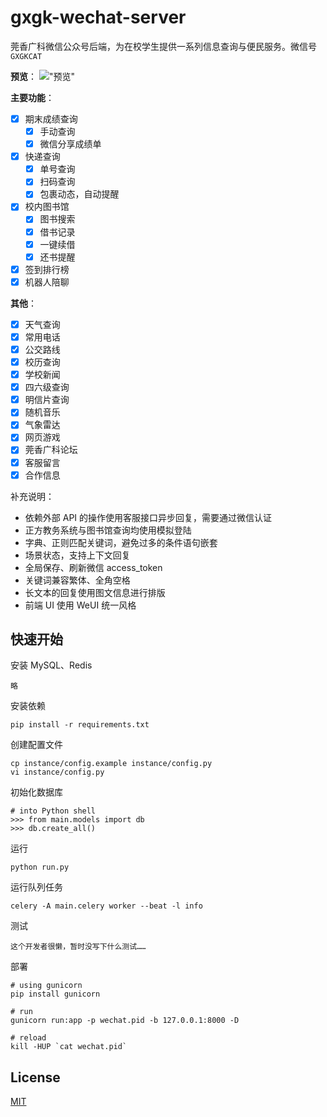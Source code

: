 # gxgk-wechat-server
莞香广科微信公众号后端，为在校学生提供一系列信息查询与便民服务。微信号```GXGKCAT```

**预览**：
!["预览"](http://i.v2ex.co/OA598S46.jpeg)

**主要功能**：

- [x] 期末成绩查询
    - [x] 手动查询
    - [x] 微信分享成绩单
- [x] 快递查询
    - [x] 单号查询
    - [x] 扫码查询
    - [x] 包裹动态，自动提醒
- [x] 校内图书馆
    - [x] 图书搜索
    - [x] 借书记录
    - [x] 一键续借
    - [x] 还书提醒
- [x] 签到排行榜
- [x] 机器人陪聊

**其他**：

- [x] 天气查询
- [x] 常用电话
- [x] 公交路线
- [x] 校历查询
- [x] 学校新闻
- [x] 四六级查询
- [x] 明信片查询
- [x] 随机音乐
- [x] 气象雷达
- [x] 网页游戏
- [x] 莞香广科论坛
- [x] 客服留言
- [x] 合作信息

补充说明：

- 依赖外部 API 的操作使用客服接口异步回复，需要通过微信认证
- 正方教务系统与图书馆查询均使用模拟登陆
- 字典、正则匹配关键词，避免过多的条件语句嵌套
- 场景状态，支持上下文回复
- 全局保存、刷新微信 access_token
- 关键词兼容繁体、全角空格
- 长文本的回复使用图文信息进行排版
- 前端 UI 使用 WeUI 统一风格

## 快速开始

安装 MySQL、Redis
```
略
```

安装依赖

```
pip install -r requirements.txt
``` 

创建配置文件
```
cp instance/config.example instance/config.py
vi instance/config.py
```

初始化数据库

```
# into Python shell
>>> from main.models import db
>>> db.create_all()
```

运行

```
python run.py
```

运行队列任务

```
celery -A main.celery worker --beat -l info
```

测试

```
这个开发者很懒，暂时没写下什么测试……
```

部署

```
# using gunicorn
pip install gunicorn

# run
gunicorn run:app -p wechat.pid -b 127.0.0.1:8000 -D

# reload
kill -HUP `cat wechat.pid`
```

## License
[MIT](LICENSE)
